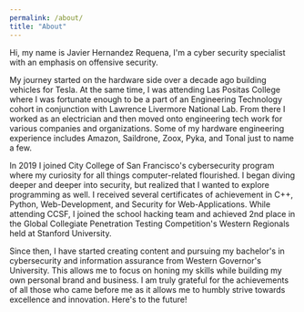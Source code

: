 ```yaml
---
permalink: /about/
title: "About"
---
```


Hi, my name is Javier Hernandez Requena, I'm a cyber security specialist with an emphasis on offensive security. 

My journey started on the hardware side over a decade ago building vehicles for Tesla. At the same time, I was attending Las Positas College where I was fortunate enough to be a part of an Engineering Technology cohort in conjunction with Lawrence Livermore National Lab. From there I worked as an electrician and then moved onto engineering tech work for various companies and organizations. Some of my hardware engineering experience includes Amazon, Saildrone, Zoox, Pyka, and Tonal just to name a few. 

In 2019 I joined City College of San Francisco's cybersecurity program where my curiosity for all things computer-related flourished. I began diving deeper and deeper into security, but realized that I wanted to explore programming as well. I received several certificates of achievement in C++, Python, Web-Development, and Security for Web-Applications. While attending CCSF, I joined the school hacking team and achieved 2nd place in the Global Collegiate Penetration Testing Competition's Western Regionals held at Stanford University.

Since then, I have started creating content and pursuing my bachelor's in cybersecurity and information assurance from Western Governor's University. This allows me to focus on honing my skills while building my own personal brand and business. I am truly grateful for the achievements of all those who came before me as it allows me to humbly strive towards excellence and innovation. Here's to the future!
